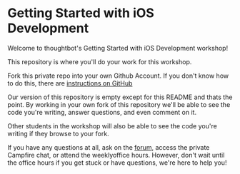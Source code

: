 Getting Started with iOS Development
================

Welcome to thoughtbot's Getting Started with iOS Development workshop!

This repository is where you'll do your work for this workshop.

Fork this private repo into your own Github Account. 
If you don't know how to do this, there are [instructions on GitHub](https://help.github.com/articles/fork-a-repo)

Our version of this repository is empty except for this README and thats the point. By working in your own fork of this
repository we'll be able to see the code you're writing, answer questions, and even comment on it.

Other students in the workshop will also be able to see the code you're writing if they browse to your fork.

If you have any questions at all, ask on the [forum](http://forum.thoughtbot.com/category/ios/getting-started-with-ios-workshop), access the private Campfire chat, or attend the weeklyoffice hours. However, don't wait until the office hours if you get stuck or have questions, we're here to help you!
